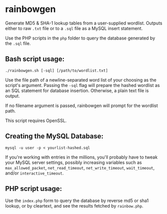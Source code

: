 rainbowgen
==========

Generate MD5 &amp; SHA-1 lookup tables from a user-supplied wordlist. Outputs either to raw ```.txt``` 
file or to a ```.sql``` file as a MySQL insert statement.

Use the PHP scripts in the ```php``` folder to query the database generated by the ```.sql``` file. 

Bash script usage:
------

```
./rainbowgen.sh [-sql] [/path/to/wordlist.txt]
```

Use the file path of a newline-separated word list of your choosing as the script's argument. 
Passing the ```-sql``` flag will prepare the hashed wordlist as an SQL statement for database 
insertion. Otherwise, a plain text file is output.

If no filename argument is passed, rainbowgen will prompt for the wordlist path. 

This script requires OpenSSL.

Creating the MySQL Database:
------

```
mysql -u user -p < yourlist-hashed.sql
```
If you're working with entries in the millions, you'll probably have to tweak your MySQL server settings, 
possibly increasing variables such as ```max_allowed_packet```,  ```net_read_timeout```, ```net_write_timeout```, 
```wait_timeout```, and/or ```interactive_timeout```.

PHP script usage:
------

Use the ```index.php``` form to query the database by reverse md5 or sha1 lookup, 
or by cleartext, and see the results fetched by ```rainbow.php```.
